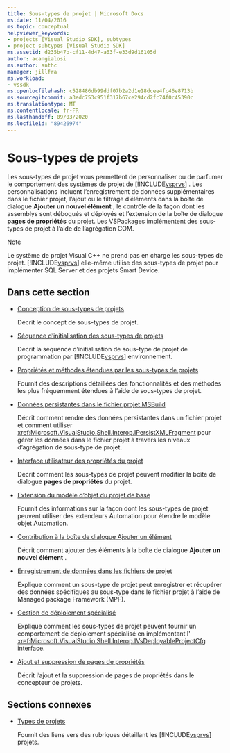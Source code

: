 ```yaml
---
title: Sous-types de projet | Microsoft Docs
ms.date: 11/04/2016
ms.topic: conceptual
helpviewer_keywords:
- projects [Visual Studio SDK], subtypes
- project subtypes [Visual Studio SDK]
ms.assetid: d235b47b-cf11-4d47-a63f-e33d9d16105d
author: acangialosi
ms.author: anthc
manager: jillfra
ms.workload:
- vssdk
ms.openlocfilehash: c528486db99ddf07b2a2d1e18dcee4fc46e8713b
ms.sourcegitcommit: a3edc753c951f317b67ce294cd2fc74f0c45390c
ms.translationtype: MT
ms.contentlocale: fr-FR
ms.lasthandoff: 09/03/2020
ms.locfileid: "89426974"
---
```

# <a name="project-subtypes"></a>Sous-types de projets
Les sous-types de projet vous permettent de personnaliser ou de parfumer le comportement des systèmes de projet de [!INCLUDE[vsprvs](../../code-quality/includes/vsprvs_md.md)] . Les personnalisations incluent l’enregistrement de données supplémentaires dans le fichier projet, l’ajout ou le filtrage d’éléments dans la boîte de dialogue **Ajouter un nouvel élément** , le contrôle de la façon dont les assemblys sont débogués et déployés et l’extension de la boîte de dialogue **pages de propriétés** du projet. Les VSPackages implémentent des sous-types de projet à l’aide de l’agrégation COM.

> [!NOTE]
> Le système de projet Visual C++ ne prend pas en charge les sous-types de projet. [!INCLUDE[vsprvs](../../code-quality/includes/vsprvs_md.md)] elle-même utilise des sous-types de projet pour implémenter SQL Server et des projets Smart Device.

## <a name="in-this-section"></a>Dans cette section

- [Conception de sous-types de projets](../../extensibility/internals/project-subtypes-design.md)

  Décrit le concept de sous-types de projet.

- [Séquence d’initialisation des sous-types de projets](../../extensibility/internals/initialization-sequence-of-project-subtypes.md)

  Décrit la séquence d’initialisation de sous-type de projet de programmation par [!INCLUDE[vsprvs](../../code-quality/includes/vsprvs_md.md)] environnement.

- [Propriétés et méthodes étendues par les sous-types de projets](../../extensibility/internals/properties-and-methods-extended-by-project-subtypes.md)

  Fournit des descriptions détaillées des fonctionnalités et des méthodes les plus fréquemment étendues à l’aide de sous-types de projet.

- [Données persistantes dans le fichier projet MSBuild](../../extensibility/internals/persisting-data-in-the-msbuild-project-file.md)

  Décrit comment rendre des données persistantes dans un fichier projet et comment utiliser <xref:Microsoft.VisualStudio.Shell.Interop.IPersistXMLFragment> pour gérer les données dans le fichier projet à travers les niveaux d’agrégation de sous-type de projet.

- [Interface utilisateur des propriétés du projet](../../extensibility/internals/project-property-user-interface.md)

  Décrit comment les sous-types de projet peuvent modifier la boîte de dialogue **pages de propriétés** du projet.

- [Extension du modèle d’objet du projet de base](../../extensibility/internals/extending-the-object-model-of-the-base-project.md)

  Fournit des informations sur la façon dont les sous-types de projet peuvent utiliser des extendeurs Automation pour étendre le modèle objet Automation.

- [Contribution à la boîte de dialogue Ajouter un élément](../../extensibility/internals/contributing-to-the-add-new-item-dialog-box.md)

  Décrit comment ajouter des éléments à la boîte de dialogue **Ajouter un nouvel élément** .

- [Enregistrement de données dans les fichiers de projet](../../extensibility/saving-data-in-project-files.md)

  Explique comment un sous-type de projet peut enregistrer et récupérer des données spécifiques au sous-type dans le fichier projet à l’aide de Managed package Framework (MPF).

- [Gestion de déploiement spécialisé](../../extensibility/internals/handling-specialized-deployment.md)

  Explique comment les sous-types de projet peuvent fournir un comportement de déploiement spécialisé en implémentant l' <xref:Microsoft.VisualStudio.Shell.Interop.IVsDeployableProjectCfg> interface.

- [Ajout et suppression de pages de propriétés](../../extensibility/adding-and-removing-property-pages.md)

  Décrit l’ajout et la suppression de pages de propriétés dans le concepteur de projets.

## <a name="related-sections"></a>Sections connexes

- [Types de projets](../../extensibility/internals/project-types.md)

  Fournit des liens vers des rubriques détaillant les [!INCLUDE[vsprvs](../../code-quality/includes/vsprvs_md.md)] projets.
